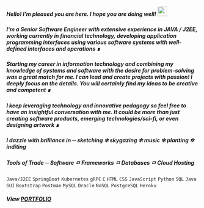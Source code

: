 ##### <i> Hello! I'm pleased you are here. I hope you are doing well! </i> <image src="https://github.com/swesh-lab/swesh-lab/assets/69667080/9c6faffc-aba0-409b-a235-cbb6170e6d90" width=25px height=25px>

##### <i> </n> I'm a Senior Software Engineer with extensive experience in JAVA / J2EE, working currently in financial technology, developing application programming interfaces using various software systems with well-defined interfaces and operations ∎
##### Starting my career in information technology and combining my knowledge of systems and software with the desire for problem-solving was a great match for me. I can lead and create projects with passion! I deeply focus on the details. You will certainly find my ideas to be creative and competent ∎

##### I keep leveraging technology and innovative pedagogy so feel free to have an insightful conversation with me. It could be more than just creating software products, emerging technologies/sci-fi, or even designing artwork ∎

##### I dazzle with brilliance in ─ sketching ✲ skygazing ✲ music ✲ planting ✲ inditing  </i>

##### Tools of Trade ─ <i> Software  ㅁ  Frameworks  ㅁ  Databases  ㅁ  Cloud Hosting </i>

`Java/J2EE` `SpringBoot` `Kubernetes` `gRPC` `C` `HTML` `CSS` `JavaScript` `Python` `SQL` `Java GUI`
`Bootstrap` `Postman` `MySQL` `Oracle` `NoSQL` `PostgreSQL` `Heroku`

##### View <a href="https://swesh-lab.github.io/portfolio/">PORTFOLIO</a>
